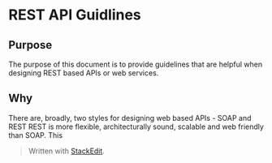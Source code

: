 
# REST API Guidlines

## Purpose
The purpose of this document is to provide guidelines that are helpful when designing REST based APIs or web services. 

## Why
There are, broadly, two styles for designing web based APIs - SOAP and REST
REST is more flexible, architecturally sound, scalable and web friendly than SOAP. This 
> Written with [StackEdit](https://stackedit.io/).
<!--stackedit_data:
eyJoaXN0b3J5IjpbMzU5MDY2NDc2LDExNTczNTE1MDJdfQ==
-->